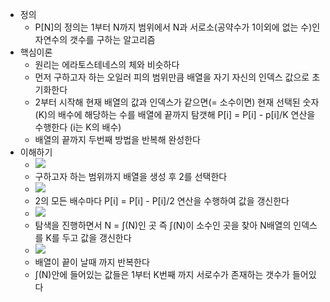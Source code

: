 - 정의
    - P[N]의 정의는 1부터 N까지 범위에서 N과 서로소(공약수가 1이외에 없는 수)인 자연수의 갯수를 구하는 알고리즘
- 핵심이론
    - 원리는 에라토스테네스의 체와 비슷하다
    - 먼저 구하고자 하는 오일러 피의 범위만큼 배열을 자기 자신의 인덱스 값으로 초기화한다
    - 2부터 시작해 현재 배열의 값과 인덱스가 같으면(= 소수이면) 현재 선택된 숫자(K)의 배수에 해당하는 수를 배열에 끝까지 탐갯해 P[i] = P[i] - p[i]/K 연산을 수행한다 (i는 K의 배수)
    - 배열의 끝까지 두번째 방법을 반복해 완성한다
- 이해하기
    - ![](https://blog.kakaocdn.net/dn/cDhDoO/btsBG5xCDXE/KXxKxvKqroL44HzjiwY8NK/img.png)
    - 구하고자 하는 범위까지 배열을 생성 후 2를 선택한다
    - ![](https://blog.kakaocdn.net/dn/tDWlf/btsBFJISWux/lYNeI78kkh5xEp7d5oW1A0/img.png)
    - 2의 모든 배수마다 P[i] = P[i] - P[i]/2 연산을 수행하여 값을 갱신한다
    - ![](https://blog.kakaocdn.net/dn/0xPXU/btsBOfGdJj8/mOqofPknJvAbQkLQ6xk6VK/img.png)
    - 탐색을 진행하면서 N = ∫(N)인 곳 즉 ∫(N)이 소수인 곳을 찾아 N배열의 인덱스를 K를 두고 값을 갱신한다
    - ![](https://blog.kakaocdn.net/dn/bEJWtr/btsBQrzER2K/zUEOKsDbOjST7WKf9t0Ln0/img.png)
    - 배열이 끝이 날때 까지 반복한다
    - ∫(N)안에 들어있는 값들은 1부터 K번째 까지 서로수가 존재하는 갯수가 들어있다